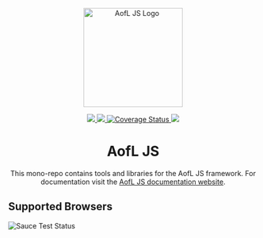 <p align="center">
  <a href="https://ageoflearning.github.io/aofl" target="_blank" rel="noopener noreferrer">
    <img width="200" src="https://ageoflearning.github.io/aofl/_assets/manifest/icon-512x512.png" alt="AofL JS Logo">
  </a>
</p>

<p align="center">
  <a href="https://github.com/AgeOfLearning/aofl">
    <img src="https://img.shields.io/github/tag/AgeOfLearning/aofl.svg">
  </a>

  <a href="https://travis-ci.org/AgeOfLearning/aofl">
    <img src="https://travis-ci.org/AgeOfLearning/aofl.svg?branch=master">
  </a>

  <a href="https://coveralls.io/github/AgeOfLearning/aofl?branch=master">
    <img src="https://coveralls.io/repos/github/AgeOfLearning/aofl/badge.svg?branch=master" alt="Coverage Status" />
  </a>

  <a href="https://github.com/AgeOfLearning/aofl/blob/master/LICENSE.md">
    <img src="https://img.shields.io/github/license/AgeOfLearning/aofl.svg">
  </a>
</p>

<h1 align="center">AofL JS</h1>

<p align="center">This mono-repo contains tools and libraries for the AofL JS framework. For documentation visit the <a href="https://ageoflearning.github.io/aofl/">AofL JS documentation website</a>.
</p>

## Supported Browsers

<img src="https://saucelabs.com/browser-matrix/aoflsauceuser.svg?auth=2a7943c48d585baf8d511149715137a5" alt="Sauce Test Status"/>
